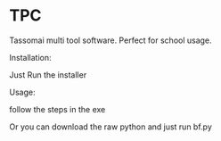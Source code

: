 # TPC

Tassomai multi tool software. Perfect for school usage. 

Installation:

  Just Run the installer
  
Usage:

   follow the steps in the exe

Or you can download the raw python and just run bf.py
